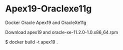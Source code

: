 # Apex19-Oraclexe11g
Docker Oracle Apex19 and OracleXe11g

Download apex19 and oracle-xe-11.2.0-1.0.x86_64.rpm

$ docker build -t apex19 . 

